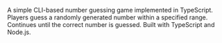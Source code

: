 A simple CLI-based number guessing game implemented in TypeScript. Players guess a randomly generated number within a specified range. Continues until the correct number is guessed. Built with TypeScript and Node.js.

